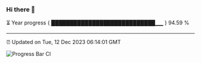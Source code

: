 ### Hi there 👋

⏳ Year progress { ████████████████████████████▁▁ } 94.59 %

---

⏰ Updated on Tue, 12 Dec 2023 06:14:01 GMT

![Progress Bar CI](https://github.com/liununu/liununu/workflows/Progress%20Bar%20CI/badge.svg)
